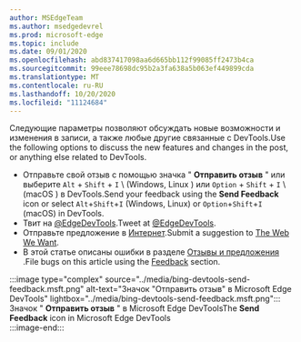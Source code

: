 ```yaml
---
author: MSEdgeTeam
ms.author: msedgedevrel
ms.prod: microsoft-edge
ms.topic: include
ms.date: 09/01/2020
ms.openlocfilehash: abd837417098aa6d665bb112f99085ff2473b4ca
ms.sourcegitcommit: 99eee78698dc95b2a3fa638a5b063ef449899cda
ms.translationtype: MT
ms.contentlocale: ru-RU
ms.lasthandoff: 10/20/2020
ms.locfileid: "11124684"
---
```

<span data-ttu-id="a4dac-101">Следующие параметры позволяют обсуждать новые возможности и изменения в записи, а также любые другие связанные с DevTools.</span><span class="sxs-lookup"><span data-stu-id="a4dac-101">Use the following options to discuss the new features and changes in the post, or anything else related to DevTools.</span></span>  

*   <span data-ttu-id="a4dac-102">Отправьте свой отзыв с помощью значка " **Отправить отзыв** " или выберите `Alt` + `Shift` + `I` \ (Windows, Linux \) или `Option` + `Shift` + `I` \ (macOS \) в DevTools.</span><span class="sxs-lookup"><span data-stu-id="a4dac-102">Send your feedback using the **Send Feedback** icon or select `Alt`+`Shift`+`I` \(Windows, Linux\) or `Option`+`Shift`+`I` \(macOS\) in DevTools.</span></span>  
*   <span data-ttu-id="a4dac-103">Твит на [@EdgeDevTools][PostTweetEdgeDevTools].</span><span class="sxs-lookup"><span data-stu-id="a4dac-103">Tweet at [@EdgeDevTools][PostTweetEdgeDevTools].</span></span>  
*   <span data-ttu-id="a4dac-104">Отправьте предложение в [Интернет][TheWebWeWant].</span><span class="sxs-lookup"><span data-stu-id="a4dac-104">Submit a suggestion to [The Web We Want][TheWebWeWant].</span></span>  
*   <span data-ttu-id="a4dac-105">В этой статье описаны ошибки в разделе [Отзывы и предложения](#feedback) .</span><span class="sxs-lookup"><span data-stu-id="a4dac-105">File bugs on this article using the [Feedback](#feedback) section.</span></span>  

:::image type="complex" source="../media/bing-devtools-send-feedback.msft.png" alt-text="Значок &quot;Отправить отзыв&quot; в Microsoft Edge DevTools" lightbox="../media/bing-devtools-send-feedback.msft.png":::
   <span data-ttu-id="a4dac-107">Значок " **Отправить отзыв** " в Microsoft Edge DevTools</span><span class="sxs-lookup"><span data-stu-id="a4dac-107">The **Send Feedback** icon in Microsoft Edge DevTools</span></span>  
:::image-end:::  

<!-- links -->  

[PostTweetEdgeDevTools]: https://twitter.com/intent/tweet?text=@EdgeDevTools "@EdgeDevTools | Публикация твита"  

[EdgeDevToolsTwitterAccount]: https://twitter.com/EdgeDevTools "@EdgeDevTools учетной записи Twitter"  

[GitHubMicrosoftDocsEdgeDeveloperNewIssue]: https://github.com/MicrosoftDocs/edge-developer/issues/new?title=[DevTools%20Docs%20Feedback] "Новая ошибка — MicrosoftDocs/Edge-разработчик-GitHub"  

[TheWebWeWant]: https://webwewant.fyi "Требуемый веб-сайт"  

